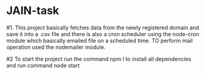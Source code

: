 # JAIN-task

#1.
This project basically fetches data from the newly registered domain and save it into a .csv file and there is also a cron 
scheduler using the node-cron module which basically emailed file on a scheduled time. TO perform mail operation used the nodemailer module.

#2
To start the project run the command npm I to install all dependencies and run command node start
